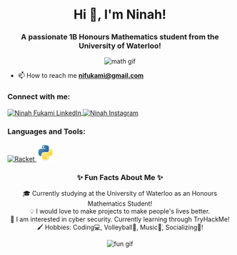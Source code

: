 <h1 align="center">Hi 👋, I'm Ninah!</h1>
<h3 align="center">A passionate 1B Honours Mathematics student from the University of Waterloo!</h3>

<!-- Add a fun GIF -->
<p align="center">
  <img src="https://github.com/user-attachments/assets/c70d3c05-91e5-49b6-9771-01cae61f13b7" alt="math gif" height="200" width="200">
</p>

- 📫 How to reach me **nifukami@gmail.com**

<h3 align="left">Connect with me:</h3>
<p align="left">
  <!-- LinkedIn -->
  <a href="https://linkedin.com/in/ninah-fukami-a78290332" target="_blank">
    <img align="center" src="https://raw.githubusercontent.com/rahuldkjain/github-profile-readme-generator/master/src/images/icons/Social/linked-in-alt.svg" alt="Ninah Fukami LinkedIn" height="30" width="40" />
  </a>
  <!-- Instagram -->
  <a href="https://instagram.com/ninah_0627" target="_blank">
    <img align="center" src="https://upload.wikimedia.org/wikipedia/commons/a/a5/Instagram_icon.png" alt="Ninah Instagram" height="30" width="30" />
  </a>
</p>

<h3 align="left">Languages and Tools:</h3>
<p align="left"> 
  <!-- Racket -->
  <a href="https://docs.racket-lang.org/guide/intro.html" target="_blank" rel="noreferrer"> 
    <img src="https://upload.wikimedia.org/wikipedia/commons/c/c1/Racket-logo.svg" alt="Racket" width="40" height="40"/> 
  </a> 
  <!-- Python -->
  <a href="https://www.python.org" target="_blank" rel="noreferrer"> 
    <img src="https://raw.githubusercontent.com/devicons/devicon/master/icons/python/python-original.svg" alt="Python" width="40" height="40"/> 
  </a> 
</p>

<!-- Add another fun section -->
<h3 align="center">✨ Fun Facts About Me ✨</h3>
<p align="center">
  🎓 Currently studying at the University of Waterloo as an Honours Mathematics Student! <br>
  💡 I would love to make projects to make people's lives better. <br>
  👀 I am interested in cyber security. Currently learning through TryHackMe! <br>
  🖌️ Hobbies: Coding💻, Volleyball🏐, Music🎹࣪, Socializing🤝! <br>
</p>

<!-- Add another GIF at the bottom -->
<p align="center">
  <img src="https://i.pinimg.com/originals/5c/60/bc/5c60bcddd50cc037cc3aeb75efc03c95.gif" alt="fun gif" width="300">
</p>
